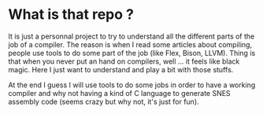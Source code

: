 # What is that repo ?

It is just a personnal project to try to understand all the different parts of the job of a compiler.
The reason is when I read some articles about compiling, people use tools to do some part of the job (like Flex, Bison, LLVM).
Thing is that when you never put an hand on compilers, well ... it feels like black magic.
Here I just want to understand and play a bit with those stuffs. 

At the end I guess I will use tools to do some jobs in order to have a working compiler and why not having a kind of C language to generate SNES assembly code (seems crazy but why not, it's just for fun).
